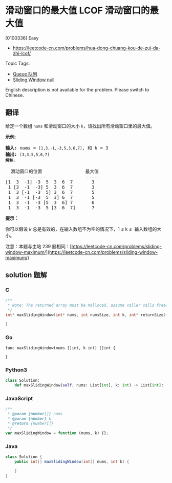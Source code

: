 # 滑动窗口的最大值 LCOF 滑动窗口的最大值

[0100336] Easy

- https://leetcode-cn.com/problems/hua-dong-chuang-kou-de-zui-da-zhi-lcof/

Topic Tags:

- [Queue 队列](https://leetcode-cn.com/tag/queue/)
- [Sliding Window null](https://leetcode-cn.com/tag/sliding-window/)

English description is not available for the problem. Please switch to Chinese.

## 翻译

给定一个数组 `nums` 和滑动窗口的大小 `k`，请找出所有滑动窗口里的最大值。

**示例:**

<pre><strong>输入:</strong> <em>nums</em> = <code>[1,3,-1,-3,5,3,6,7]</code>, 和 <em>k</em> = 3
<strong>输出: </strong><code>[3,3,5,5,6,7] 
<strong>解释: 
</strong></code>
  滑动窗口的位置                最大值
---------------               -----
[1  3  -1] -3  5  3  6  7       3
 1 [3  -1  -3] 5  3  6  7       3
 1  3 [-1  -3  5] 3  6  7       5
 1  3  -1 [-3  5  3] 6  7       5
 1  3  -1  -3 [5  3  6] 7       6
 1  3  -1  -3  5 [3  6  7]      7</pre>

**提示：**

你可以假设 _k_ 总是有效的，在输入数组不为空的情况下，1 ≤ k ≤  输入数组的大小。

注意：本题与主站 239 题相同：[https://leetcode-cn.com/problems/sliding-window-maximum/](https://leetcode-cn.com/problems/sliding-window-maximum/)

## solution 题解

### C

```c
/**
 * Note: The returned array must be malloced, assume caller calls free().
 */
int* maxSlidingWindow(int* nums, int numsSize, int k, int* returnSize){

}
```

### Go

```golang
func maxSlidingWindow(nums []int, k int) []int {

}
```

### Python3

```python
class Solution:
    def maxSlidingWindow(self, nums: List[int], k: int) -> List[int]:
```

### JavaScript

```javascript
/**
 * @param {number[]} nums
 * @param {number} k
 * @return {number[]}
 */
var maxSlidingWindow = function (nums, k) {};
```

### Java

```java
class Solution {
    public int[] maxSlidingWindow(int[] nums, int k) {

    }
}
```
